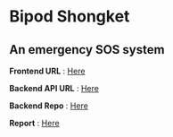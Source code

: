# Bipod Shongket

## An emergency SOS system

**Frontend URL** : [Here](https://bipod-shongket.vercel.app)

**Backend API URL** : [Here](https://bipod-shongket-api.vercel.app)

**Backend Repo** : [Here](https://github.com/Data-Dwellers/bipod-shongket-api)

**Report** : [Here](hhttps://docs.google.com/document/d/1tfINiBYq6PvXuU5c14Ng1jkC6viG9GS7/edit?usp=sharing&ouid=111895557623794734030&rtpof=true&sd=true)
